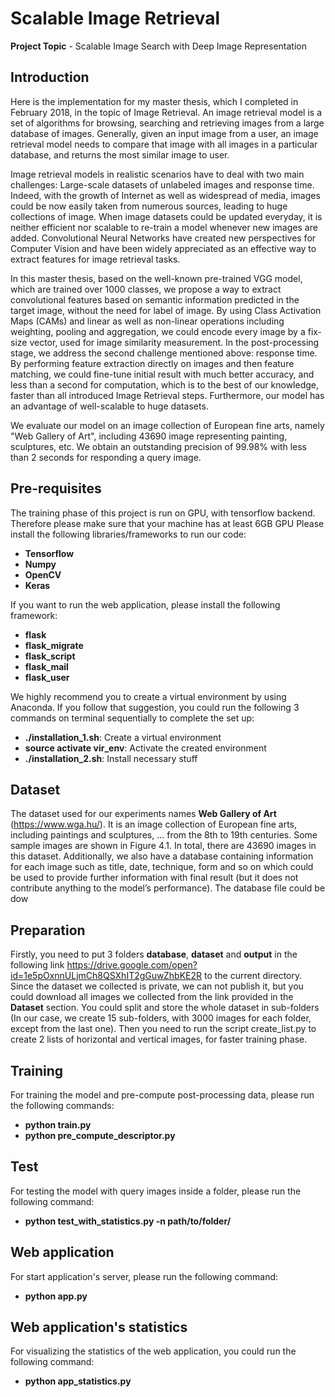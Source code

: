 # Scalable Image Retrieval
**Project Topic** - Scalable Image Search with Deep Image Representation

## Introduction

Here is the implementation for my master thesis, which I completed in February 2018, in the topic of Image Retrieval. An image retrieval model is a set of algorithms for browsing, searching and retrieving images from a large database of images. Generally, given an input image from a user, an image retrieval model needs to compare that image with all images in a particular database, and returns the most similar image to user.

Image retrieval models in realistic scenarios have to deal with two main challenges: Large-scale datasets of unlabeled images and response time. Indeed, with the growth of Internet as well as widespread of media, images could be now easily taken from numerous sources, leading to huge collections of image. When image datasets could be updated everyday, it is neither efficient nor scalable to re-train a model whenever
new images are added. Convolutional Neural Networks have created new perspectives for Computer Vision and have been widely appreciated as an effective way to extract features for image retrieval tasks.

In this master thesis, based on the well-known pre-trained VGG model, which are trained over 1000 classes, we propose a way to extract convolutional features based on semantic information predicted in the target image, without the need for label of image. By using Class Activation Maps (CAMs) and linear as well as non-linear operations including weighting, pooling and aggregation, we could encode every image by a fix-size vector, used for image similarity measurement. In the post-processing stage, we address the second challenge mentioned above: response time. By performing feature extraction directly on images and then feature matching, we could fine-tune initial result
with much better accuracy, and less than a second for computation, which is to the best of our knowledge, faster than all introduced Image Retrieval steps. Furthermore, our model has an advantage of well-scalable to huge datasets.

We evaluate our model on an image collection of European fine arts, namely "Web Gallery of Art", including 43690 image representing painting, sculptures, etc. We obtain an outstanding precision of 99.98% with less than 2 seconds for responding a query image.

## Pre-requisites

The training phase of this project is run on GPU, with tensorflow backend. Therefore please make sure that your machine has at least 6GB GPU
Please install the following libraries/frameworks to run our code:

- **Tensorflow** 
- **Numpy** 
- **OpenCV** 
- **Keras** 

If you want to run the web application, please install the following framework:

- **flask** 
- **flask_migrate** 
- **flask_script** 
- **flask_mail** 
- **flask_user** 

We highly recommend you to create a virtual environment by using Anaconda. If you follow that suggestion, you could run the following 3 commands on terminal sequentially to complete the set up:

- **./installation_1.sh**: Create a virtual environment
- **source activate vir_env**: Activate the created environment 
- **./installation_2.sh**: Install necessary stuff

## Dataset

The dataset used for our experiments names **Web Gallery of Art** (https://www.wga.hu/). It is an image collection of European fine arts, including paintings and sculptures, ... from the 8th to 19th centuries. Some sample images are shown in Figure 4.1. In total, there
are 43690 images in this dataset. Additionally, we also have a database containing information for each image such as title, date, technique, form and so on which could be used to provide further information with final result (but it does not contribute anything to the model’s performance). The database file could be dow

## Preparation

Firstly, you need to put 3 folders **database**, **dataset** and **output** in the following link https://drive.google.com/open?id=1e5pOxnnULjmCh8QSXhIT2gGuwZhbKE2R to the current directory. Since the dataset we collected is private, we can not publish it, but you could download all images we collected from the link provided in the **Dataset** section. You could split and store the whole dataset in sub-folders (In our case, we create 15 sub-folders, with 3000 images for each folder, except from the last one). Then you need to run the script create_list.py to create 2 lists of horizontal and vertical images, for faster training phase. 

## Training

For training the model and pre-compute post-processing data, please run the following commands:
- **python train.py**
- **python pre_compute_descriptor.py**

## Test

For testing the model with query images inside a folder, please run the following command:
- **python test_with_statistics.py -n path/to/folder/**

## Web application
For start application's server, please run the following command:
- **python app.py**

## Web application's statistics
For visualizing the statistics of the web application, you could run the following command:
- **python app_statistics.py**
